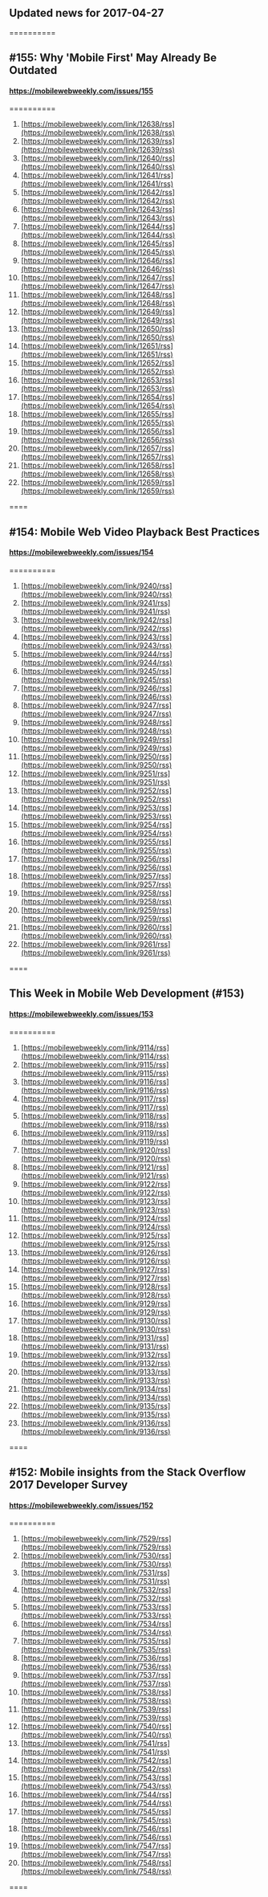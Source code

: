 ## Updated news for 2017-04-27 

==========
## #155: Why 'Mobile First' May Already Be Outdated
#### https://mobilewebweekly.com/issues/155

==========
  1. [https://mobilewebweekly.com/link/12638/rss](https://mobilewebweekly.com/link/12638/rss) 
  2. [https://mobilewebweekly.com/link/12639/rss](https://mobilewebweekly.com/link/12639/rss) 
  3. [https://mobilewebweekly.com/link/12640/rss](https://mobilewebweekly.com/link/12640/rss) 
  4. [https://mobilewebweekly.com/link/12641/rss](https://mobilewebweekly.com/link/12641/rss) 
  6. [https://mobilewebweekly.com/link/12642/rss](https://mobilewebweekly.com/link/12642/rss) 
  7. [https://mobilewebweekly.com/link/12643/rss](https://mobilewebweekly.com/link/12643/rss) 
  8. [https://mobilewebweekly.com/link/12644/rss](https://mobilewebweekly.com/link/12644/rss) 
  9. [https://mobilewebweekly.com/link/12645/rss](https://mobilewebweekly.com/link/12645/rss) 
  10. [https://mobilewebweekly.com/link/12646/rss](https://mobilewebweekly.com/link/12646/rss) 
  11. [https://mobilewebweekly.com/link/12647/rss](https://mobilewebweekly.com/link/12647/rss) 
  12. [https://mobilewebweekly.com/link/12648/rss](https://mobilewebweekly.com/link/12648/rss) 
  13. [https://mobilewebweekly.com/link/12649/rss](https://mobilewebweekly.com/link/12649/rss) 
  14. [https://mobilewebweekly.com/link/12650/rss](https://mobilewebweekly.com/link/12650/rss) 
  15. [https://mobilewebweekly.com/link/12651/rss](https://mobilewebweekly.com/link/12651/rss) 
  16. [https://mobilewebweekly.com/link/12652/rss](https://mobilewebweekly.com/link/12652/rss) 
  17. [https://mobilewebweekly.com/link/12653/rss](https://mobilewebweekly.com/link/12653/rss) 
  18. [https://mobilewebweekly.com/link/12654/rss](https://mobilewebweekly.com/link/12654/rss) 
  19. [https://mobilewebweekly.com/link/12655/rss](https://mobilewebweekly.com/link/12655/rss) 
  20. [https://mobilewebweekly.com/link/12656/rss](https://mobilewebweekly.com/link/12656/rss) 
  21. [https://mobilewebweekly.com/link/12657/rss](https://mobilewebweekly.com/link/12657/rss) 
  22. [https://mobilewebweekly.com/link/12658/rss](https://mobilewebweekly.com/link/12658/rss) 
  23. [https://mobilewebweekly.com/link/12659/rss](https://mobilewebweekly.com/link/12659/rss) 

====
## #154: Mobile Web Video Playback Best Practices
#### https://mobilewebweekly.com/issues/154

==========
  1. [https://mobilewebweekly.com/link/9240/rss](https://mobilewebweekly.com/link/9240/rss) 
  2. [https://mobilewebweekly.com/link/9241/rss](https://mobilewebweekly.com/link/9241/rss) 
  3. [https://mobilewebweekly.com/link/9242/rss](https://mobilewebweekly.com/link/9242/rss) 
  4. [https://mobilewebweekly.com/link/9243/rss](https://mobilewebweekly.com/link/9243/rss) 
  5. [https://mobilewebweekly.com/link/9244/rss](https://mobilewebweekly.com/link/9244/rss) 
  6. [https://mobilewebweekly.com/link/9245/rss](https://mobilewebweekly.com/link/9245/rss) 
  8. [https://mobilewebweekly.com/link/9246/rss](https://mobilewebweekly.com/link/9246/rss) 
  9. [https://mobilewebweekly.com/link/9247/rss](https://mobilewebweekly.com/link/9247/rss) 
  10. [https://mobilewebweekly.com/link/9248/rss](https://mobilewebweekly.com/link/9248/rss) 
  11. [https://mobilewebweekly.com/link/9249/rss](https://mobilewebweekly.com/link/9249/rss) 
  12. [https://mobilewebweekly.com/link/9250/rss](https://mobilewebweekly.com/link/9250/rss) 
  13. [https://mobilewebweekly.com/link/9251/rss](https://mobilewebweekly.com/link/9251/rss) 
  14. [https://mobilewebweekly.com/link/9252/rss](https://mobilewebweekly.com/link/9252/rss) 
  15. [https://mobilewebweekly.com/link/9253/rss](https://mobilewebweekly.com/link/9253/rss) 
  16. [https://mobilewebweekly.com/link/9254/rss](https://mobilewebweekly.com/link/9254/rss) 
  17. [https://mobilewebweekly.com/link/9255/rss](https://mobilewebweekly.com/link/9255/rss) 
  18. [https://mobilewebweekly.com/link/9256/rss](https://mobilewebweekly.com/link/9256/rss) 
  19. [https://mobilewebweekly.com/link/9257/rss](https://mobilewebweekly.com/link/9257/rss) 
  20. [https://mobilewebweekly.com/link/9258/rss](https://mobilewebweekly.com/link/9258/rss) 
  21. [https://mobilewebweekly.com/link/9259/rss](https://mobilewebweekly.com/link/9259/rss) 
  22. [https://mobilewebweekly.com/link/9260/rss](https://mobilewebweekly.com/link/9260/rss) 
  23. [https://mobilewebweekly.com/link/9261/rss](https://mobilewebweekly.com/link/9261/rss) 

====
## This Week in Mobile Web Development (#153)
#### https://mobilewebweekly.com/issues/153

==========
  1. [https://mobilewebweekly.com/link/9114/rss](https://mobilewebweekly.com/link/9114/rss) 
  2. [https://mobilewebweekly.com/link/9115/rss](https://mobilewebweekly.com/link/9115/rss) 
  3. [https://mobilewebweekly.com/link/9116/rss](https://mobilewebweekly.com/link/9116/rss) 
  4. [https://mobilewebweekly.com/link/9117/rss](https://mobilewebweekly.com/link/9117/rss) 
  5. [https://mobilewebweekly.com/link/9118/rss](https://mobilewebweekly.com/link/9118/rss) 
  6. [https://mobilewebweekly.com/link/9119/rss](https://mobilewebweekly.com/link/9119/rss) 
  8. [https://mobilewebweekly.com/link/9120/rss](https://mobilewebweekly.com/link/9120/rss) 
  9. [https://mobilewebweekly.com/link/9121/rss](https://mobilewebweekly.com/link/9121/rss) 
  10. [https://mobilewebweekly.com/link/9122/rss](https://mobilewebweekly.com/link/9122/rss) 
  11. [https://mobilewebweekly.com/link/9123/rss](https://mobilewebweekly.com/link/9123/rss) 
  12. [https://mobilewebweekly.com/link/9124/rss](https://mobilewebweekly.com/link/9124/rss) 
  13. [https://mobilewebweekly.com/link/9125/rss](https://mobilewebweekly.com/link/9125/rss) 
  14. [https://mobilewebweekly.com/link/9126/rss](https://mobilewebweekly.com/link/9126/rss) 
  15. [https://mobilewebweekly.com/link/9127/rss](https://mobilewebweekly.com/link/9127/rss) 
  16. [https://mobilewebweekly.com/link/9128/rss](https://mobilewebweekly.com/link/9128/rss) 
  17. [https://mobilewebweekly.com/link/9129/rss](https://mobilewebweekly.com/link/9129/rss) 
  18. [https://mobilewebweekly.com/link/9130/rss](https://mobilewebweekly.com/link/9130/rss) 
  19. [https://mobilewebweekly.com/link/9131/rss](https://mobilewebweekly.com/link/9131/rss) 
  20. [https://mobilewebweekly.com/link/9132/rss](https://mobilewebweekly.com/link/9132/rss) 
  21. [https://mobilewebweekly.com/link/9133/rss](https://mobilewebweekly.com/link/9133/rss) 
  22. [https://mobilewebweekly.com/link/9134/rss](https://mobilewebweekly.com/link/9134/rss) 
  23. [https://mobilewebweekly.com/link/9135/rss](https://mobilewebweekly.com/link/9135/rss) 
  24. [https://mobilewebweekly.com/link/9136/rss](https://mobilewebweekly.com/link/9136/rss) 

====
## #152: Mobile insights from the Stack Overflow 2017 Developer Survey
#### https://mobilewebweekly.com/issues/152

==========
  1. [https://mobilewebweekly.com/link/7529/rss](https://mobilewebweekly.com/link/7529/rss) 
  2. [https://mobilewebweekly.com/link/7530/rss](https://mobilewebweekly.com/link/7530/rss) 
  3. [https://mobilewebweekly.com/link/7531/rss](https://mobilewebweekly.com/link/7531/rss) 
  4. [https://mobilewebweekly.com/link/7532/rss](https://mobilewebweekly.com/link/7532/rss) 
  5. [https://mobilewebweekly.com/link/7533/rss](https://mobilewebweekly.com/link/7533/rss) 
  7. [https://mobilewebweekly.com/link/7534/rss](https://mobilewebweekly.com/link/7534/rss) 
  8. [https://mobilewebweekly.com/link/7535/rss](https://mobilewebweekly.com/link/7535/rss) 
  9. [https://mobilewebweekly.com/link/7536/rss](https://mobilewebweekly.com/link/7536/rss) 
  10. [https://mobilewebweekly.com/link/7537/rss](https://mobilewebweekly.com/link/7537/rss) 
  11. [https://mobilewebweekly.com/link/7538/rss](https://mobilewebweekly.com/link/7538/rss) 
  12. [https://mobilewebweekly.com/link/7539/rss](https://mobilewebweekly.com/link/7539/rss) 
  13. [https://mobilewebweekly.com/link/7540/rss](https://mobilewebweekly.com/link/7540/rss) 
  14. [https://mobilewebweekly.com/link/7541/rss](https://mobilewebweekly.com/link/7541/rss) 
  15. [https://mobilewebweekly.com/link/7542/rss](https://mobilewebweekly.com/link/7542/rss) 
  16. [https://mobilewebweekly.com/link/7543/rss](https://mobilewebweekly.com/link/7543/rss) 
  17. [https://mobilewebweekly.com/link/7544/rss](https://mobilewebweekly.com/link/7544/rss) 
  18. [https://mobilewebweekly.com/link/7545/rss](https://mobilewebweekly.com/link/7545/rss) 
  19. [https://mobilewebweekly.com/link/7546/rss](https://mobilewebweekly.com/link/7546/rss) 
  20. [https://mobilewebweekly.com/link/7547/rss](https://mobilewebweekly.com/link/7547/rss) 
  21. [https://mobilewebweekly.com/link/7548/rss](https://mobilewebweekly.com/link/7548/rss) 

====
